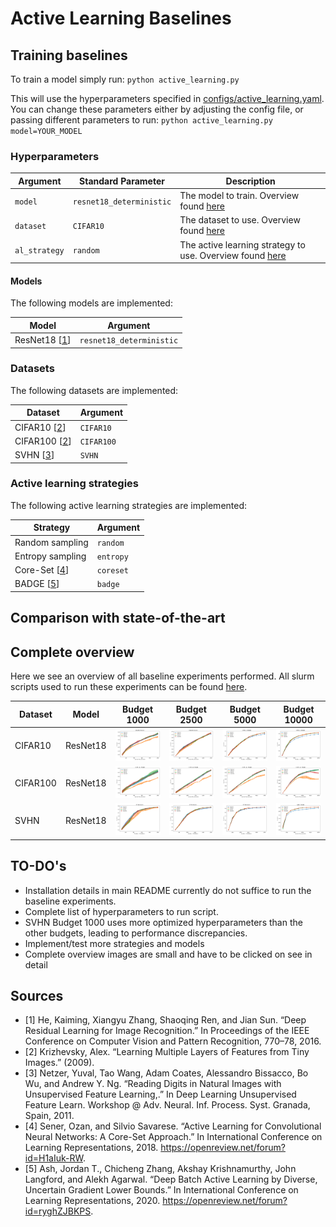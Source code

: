 # Active Learning Baselines

## Training baselines

To train a model simply run: `python active_learning.py`

This will use the hyperparameters specified in [configs/active_learning.yaml](configs/active_learning.yaml).
You can change these parameters either by adjusting the config file, or passing different parameters to run: `python active_learning.py model=YOUR_MODEL`

### Hyperparameters

| Argument      | Standard Parameter       | Description                                                                             |
|---------------|--------------------------|-----------------------------------------------------------------------------------------|
| `model`       | `resnet18_deterministic` | The model to train. Overview found [here](#models)                                      |
| `dataset`     | `CIFAR10`                | The dataset to use. Overview found [here](#datasets)                                    |
| `al_strategy` | `random`                 | The active learning strategy to use. Overview found [here](#active-learning-strategies) |


#### Models

The following models are implemented:

| Model                    | Argument                 |
|--------------------------|--------------------------|
| ResNet18 [[1](#sources)] | `resnet18_deterministic` |

### Datasets

The following datasets are implemented:

| Dataset                  | Argument   |
|--------------------------|------------|
| CIFAR10 [[2](#sources)]  | `CIFAR10`  |
| CIFAR100 [[2](#sources)] | `CIFAR100` |
| SVHN  [[3](#sources)]    | `SVHN`     |

### Active learning strategies

The following active learning strategies are implemented:

| Strategy                 | Argument  |
|--------------------------|-----------|
| Random sampling          | `random`  |
| Entropy sampling         | `entropy` |
| Core-Set [[4](#sources)] | `coreset` |
| BADGE [[5](#sources)]    | `badge`   |


## Comparison with state-of-the-art

## Complete overview

Here we see an overview of all baseline experiments performed.
All slurm scripts used to run these experiments can be found [here](slurm/ynagel).

| Dataset  | Model    | Budget 1000                                                              | Budget 2500                                                              | Budget 5000                                                              | Budget 10000                                                              |
|----------|----------|--------------------------------------------------------------------------|--------------------------------------------------------------------------|--------------------------------------------------------------------------|---------------------------------------------------------------------------|
| CIFAR10  | ResNet18 | <img src="./notebooks/learning_curves/CIFAR10/resnet18/budet1000.png"/>  | <img src="./notebooks/learning_curves/CIFAR10/resnet18/budet2500.png"/>  | <img src="./notebooks/learning_curves/CIFAR10/resnet18/budet5000.png"/>  | <img src="./notebooks/learning_curves/CIFAR10/resnet18/budet10000.png"/>  |
| CIFAR100 | ResNet18 | <img src="./notebooks/learning_curves/CIFAR100/resnet18/budet1000.png"/> | <img src="./notebooks/learning_curves/CIFAR100/resnet18/budet2500.png"/> | <img src="./notebooks/learning_curves/CIFAR100/resnet18/budet5000.png"/> | <img src="./notebooks/learning_curves/CIFAR100/resnet18/budet10000.png"/> |
| SVHN     | ResNet18 | <img src="./notebooks/learning_curves/SVHN/resnet18/budet1000.png"/>     | <img src="./notebooks/learning_curves/SVHN/resnet18/budet2500.png"/>     | <img src="./notebooks/learning_curves/SVHN/resnet18/budet5000.png"/>     | <img src="./notebooks/learning_curves/SVHN/resnet18/budet10000.png"/>     |


## TO-DO's

- Installation details in main README currently do not suffice to run the baseline experiments.
- Complete list of hyperparameters to run script.
- SVHN Budget 1000 uses more optimized hyperparameters than the other budgets, leading to performance discrepancies.
- Implement/test more strategies and models
- Complete overview images are small and have to be clicked on see in detail

## Sources

- [1] He, Kaiming, Xiangyu Zhang, Shaoqing Ren, and Jian Sun. “Deep Residual Learning for Image Recognition.” In Proceedings of the IEEE Conference on Computer Vision and Pattern Recognition, 770–78, 2016.
- [2] Krizhevsky, Alex. “Learning Multiple Layers of Features from Tiny Images.” (2009).
- [3] Netzer, Yuval, Tao Wang, Adam Coates, Alessandro Bissacco, Bo Wu, and Andrew Y. Ng. “Reading Digits in Natural Images with Unsupervised Feature Learning,.” In Deep Learning Unsupervised Feature Learn. Workshop @ Adv. Neural. Inf. Process. Syst. Granada, Spain, 2011.
- [4] Sener, Ozan, and Silvio Savarese. “Active Learning for Convolutional Neural Networks: A Core-Set Approach.” In International Conference on Learning Representations, 2018. https://openreview.net/forum?id=H1aIuk-RW.
- [5] Ash, Jordan T., Chicheng Zhang, Akshay Krishnamurthy, John Langford, and Alekh Agarwal. “Deep Batch Active Learning by Diverse, Uncertain Gradient Lower Bounds.” In International Conference on Learning Representations, 2020. https://openreview.net/forum?id=ryghZJBKPS.

